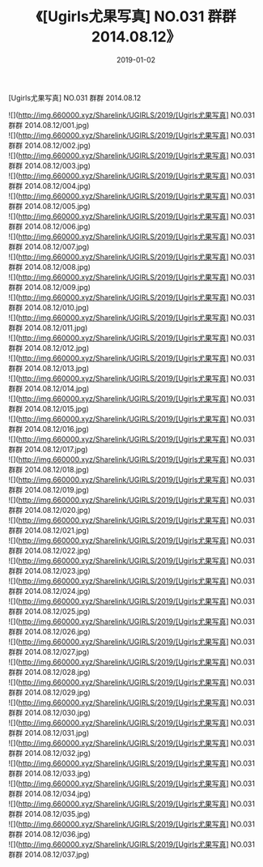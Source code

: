 ﻿---
layout: post
title:  《[Ugirls尤果写真] NO.031 群群 2014.08.12》
date:   2019-01-02
img: http://img.660000.xyz/Sharelink/UGIRLS/2019/[Ugirls尤果写真] NO.031 群群 2014.08.12/000.jpg
categories: [美女, 清纯, 唯美]
---

[Ugirls尤果写真] NO.031 群群 2014.08.12

 ![](http://img.660000.xyz/Sharelink/UGIRLS/2019/[Ugirls尤果写真] NO.031 群群 2014.08.12/001.jpg) <br>![](http://img.660000.xyz/Sharelink/UGIRLS/2019/[Ugirls尤果写真] NO.031 群群 2014.08.12/002.jpg) <br>![](http://img.660000.xyz/Sharelink/UGIRLS/2019/[Ugirls尤果写真] NO.031 群群 2014.08.12/003.jpg) <br>![](http://img.660000.xyz/Sharelink/UGIRLS/2019/[Ugirls尤果写真] NO.031 群群 2014.08.12/004.jpg) <br>![](http://img.660000.xyz/Sharelink/UGIRLS/2019/[Ugirls尤果写真] NO.031 群群 2014.08.12/005.jpg) <br>![](http://img.660000.xyz/Sharelink/UGIRLS/2019/[Ugirls尤果写真] NO.031 群群 2014.08.12/006.jpg) <br>![](http://img.660000.xyz/Sharelink/UGIRLS/2019/[Ugirls尤果写真] NO.031 群群 2014.08.12/007.jpg) <br>![](http://img.660000.xyz/Sharelink/UGIRLS/2019/[Ugirls尤果写真] NO.031 群群 2014.08.12/008.jpg) <br>![](http://img.660000.xyz/Sharelink/UGIRLS/2019/[Ugirls尤果写真] NO.031 群群 2014.08.12/009.jpg) <br>![](http://img.660000.xyz/Sharelink/UGIRLS/2019/[Ugirls尤果写真] NO.031 群群 2014.08.12/010.jpg) <br>![](http://img.660000.xyz/Sharelink/UGIRLS/2019/[Ugirls尤果写真] NO.031 群群 2014.08.12/011.jpg) <br>![](http://img.660000.xyz/Sharelink/UGIRLS/2019/[Ugirls尤果写真] NO.031 群群 2014.08.12/012.jpg) <br>![](http://img.660000.xyz/Sharelink/UGIRLS/2019/[Ugirls尤果写真] NO.031 群群 2014.08.12/013.jpg) <br>![](http://img.660000.xyz/Sharelink/UGIRLS/2019/[Ugirls尤果写真] NO.031 群群 2014.08.12/014.jpg) <br>![](http://img.660000.xyz/Sharelink/UGIRLS/2019/[Ugirls尤果写真] NO.031 群群 2014.08.12/015.jpg) <br>![](http://img.660000.xyz/Sharelink/UGIRLS/2019/[Ugirls尤果写真] NO.031 群群 2014.08.12/016.jpg) <br>![](http://img.660000.xyz/Sharelink/UGIRLS/2019/[Ugirls尤果写真] NO.031 群群 2014.08.12/017.jpg) <br>![](http://img.660000.xyz/Sharelink/UGIRLS/2019/[Ugirls尤果写真] NO.031 群群 2014.08.12/018.jpg) <br>![](http://img.660000.xyz/Sharelink/UGIRLS/2019/[Ugirls尤果写真] NO.031 群群 2014.08.12/019.jpg) <br>![](http://img.660000.xyz/Sharelink/UGIRLS/2019/[Ugirls尤果写真] NO.031 群群 2014.08.12/020.jpg) <br>![](http://img.660000.xyz/Sharelink/UGIRLS/2019/[Ugirls尤果写真] NO.031 群群 2014.08.12/021.jpg) <br>![](http://img.660000.xyz/Sharelink/UGIRLS/2019/[Ugirls尤果写真] NO.031 群群 2014.08.12/022.jpg) <br>![](http://img.660000.xyz/Sharelink/UGIRLS/2019/[Ugirls尤果写真] NO.031 群群 2014.08.12/023.jpg) <br>![](http://img.660000.xyz/Sharelink/UGIRLS/2019/[Ugirls尤果写真] NO.031 群群 2014.08.12/024.jpg) <br>![](http://img.660000.xyz/Sharelink/UGIRLS/2019/[Ugirls尤果写真] NO.031 群群 2014.08.12/025.jpg) <br>![](http://img.660000.xyz/Sharelink/UGIRLS/2019/[Ugirls尤果写真] NO.031 群群 2014.08.12/026.jpg) <br>![](http://img.660000.xyz/Sharelink/UGIRLS/2019/[Ugirls尤果写真] NO.031 群群 2014.08.12/027.jpg) <br>![](http://img.660000.xyz/Sharelink/UGIRLS/2019/[Ugirls尤果写真] NO.031 群群 2014.08.12/028.jpg) <br>![](http://img.660000.xyz/Sharelink/UGIRLS/2019/[Ugirls尤果写真] NO.031 群群 2014.08.12/029.jpg) <br>![](http://img.660000.xyz/Sharelink/UGIRLS/2019/[Ugirls尤果写真] NO.031 群群 2014.08.12/030.jpg) <br>![](http://img.660000.xyz/Sharelink/UGIRLS/2019/[Ugirls尤果写真] NO.031 群群 2014.08.12/031.jpg) <br>![](http://img.660000.xyz/Sharelink/UGIRLS/2019/[Ugirls尤果写真] NO.031 群群 2014.08.12/032.jpg) <br>![](http://img.660000.xyz/Sharelink/UGIRLS/2019/[Ugirls尤果写真] NO.031 群群 2014.08.12/033.jpg) <br>![](http://img.660000.xyz/Sharelink/UGIRLS/2019/[Ugirls尤果写真] NO.031 群群 2014.08.12/034.jpg) <br>![](http://img.660000.xyz/Sharelink/UGIRLS/2019/[Ugirls尤果写真] NO.031 群群 2014.08.12/035.jpg) <br>![](http://img.660000.xyz/Sharelink/UGIRLS/2019/[Ugirls尤果写真] NO.031 群群 2014.08.12/036.jpg) <br>![](http://img.660000.xyz/Sharelink/UGIRLS/2019/[Ugirls尤果写真] NO.031 群群 2014.08.12/037.jpg) <br>